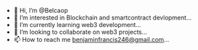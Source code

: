- 👋 Hi, I’m @Belcaop
- 👀 I’m interested in Blockchain and smartcontract devlopment...
- 🌱 I’m currently learning web3 development...
- 💞️ I’m looking to collaborate on  web3 projects...
- 📫 How to reach me  benjaminfrancis246@gmail.com...

<!---
Belcaop/Belcaop is a ✨ special ✨ repository because its `README.md` (this file) appears on your GitHub profile.
You can click the Preview link to take a look at your changes.
--->
